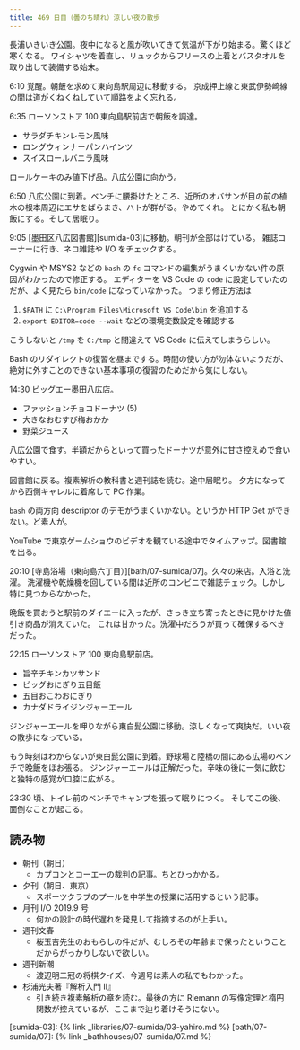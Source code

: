 ```yaml
---
title: 469 日目（曇のち晴れ）涼しい夜の散歩
---
```


長浦いきいき公園。夜中になると風が吹いてきて気温が下がり始まる。驚くほど寒くなる。
ワイシャツを着直し、リュックからフリースの上着とバスタオルを取り出して装備する始末。

6:10 覚醒。朝飯を求めて東向島駅周辺に移動する。
京成押上線と東武伊勢崎線の間は道がくねくねしていて順路をよく忘れる。

6:35 ローソンストア 100 東向島駅前店で朝飯を調達。

* サラダチキンレモン風味
* ロングウィンナーパンハインツ
* スイスロールバニラ風味

ロールケーキのみ値下げ品。八広公園に向かう。

6:50 八広公園に到着。ベンチに腰掛けたところ、近所のオバサンが目の前の植木の根本周辺にエサをばらまき、ハトが群がる。やめてくれ。
とにかく私も朝飯にする。そして居眠り。

9:05 [墨田区八広図書館][sumida-03]に移動。朝刊が全部はけている。
雑誌コーナーに行き、ネコ雑誌や I/O をチェックする。

Cygwin や MSYS2 などの `bash` の `fc` コマンドの編集がうまくいかない件の原因がわかったので修正する。
エディターを VS Code の `code` に設定していたのだが、よく見たら `bin/code` になっていなかった。
つまり修正方法は

1. `$PATH` に `C:\Program Files\Microsoft VS Code\bin` を追加する
2. `export EDITOR=code --wait` などの環境変数設定を確認する

こうしないと `/tmp` を `C:/tmp` と間違えて VS Code に伝えてしまうらしい。

Bash のリダイレクトの復習を昼までする。時間の使い方が勿体ないようだが、絶対に外すことのできない基本事項の復習のためだから気にしない。

14:30 ビッグエー墨田八広店。

* ファッションチョコドーナツ (5)
* 大きなおむすび梅おかか
* 野菜ジュース

八広公園で食す。半額だからといって買ったドーナツが意外に甘さ控えめで食いやすい。

図書館に戻る。複素解析の教科書と週刊誌を読む。途中居眠り。
夕方になってから西側キャレルに着席して PC 作業。

`bash` の両方向 descriptor のデモがうまくいかない。というか HTTP Get ができない。ど素人が。

YouTube で東京ゲームショウのビデオを観ている途中でタイムアップ。図書館を出る。

20:10 [寺島浴場（東向島六丁目）][bath/07-sumida/07]。久々の来店。入浴と洗濯。
洗濯機や乾燥機を回している間は近所のコンビニで雑誌チェック。しかし特に見つからなかった。

晩飯を買おうと駅前のダイエーに入ったが、さっき立ち寄ったときに見かけた値引き商品が消えていた。
これは甘かった。洗濯中だろうが買って確保するべきだった。

22:15 ローソンストア 100 東向島駅前店。

* 旨辛チキンカツサンド
* ビッグおにぎり五目飯
* 五目おこわおにぎり
* カナダドライジンジャーエール

ジンジャーエールを呷りながら東白髭公園に移動。涼しくなって爽快だ。いい夜の散歩になっている。

もう時刻はわからないが東白髭公園に到着。野球場と陸橋の間にある広場のベンチで晩飯をほお張る。
ジンジャーエールは正解だった。辛味の後に一気に飲むと独特の感覚が口腔に広がる。

23:30 頃、トイレ前のベンチでキャンプを張って眠りにつく。
そしてこの後、面倒なことが起こる。

## 読み物

* 朝刊（朝日）
  * カプコンとコーエーの裁判の記事。ちとひっかかる。
* 夕刊（朝日、東京）
  * スポーツクラブのプールを中学生の授業に活用するという記事。
* 月刊 I/O 2019.9 号
  * 何かの設計の時代遅れを発見して指摘するのが上手い。
* 週刊文春
  * 桜玉吉先生のおもらしの件だが、むしろその年齢まで保ったということだからがっかりしないで欲しい。
* 週刊新潮
  * 渡辺明二冠の将棋クイズ、今週号は素人の私でもわかった。
* 杉浦光夫著『解析入門 II』
  * 引き続き複素解析の章を読む。最後の方に Riemann の写像定理と楕円関数が控えているが、ここまで辿り着けそうにない。

[sumida-03]: {% link _libraries/07-sumida/03-yahiro.md %}
[bath/07-sumida/07]: {% link _bathhouses/07-sumida/07.md %}
